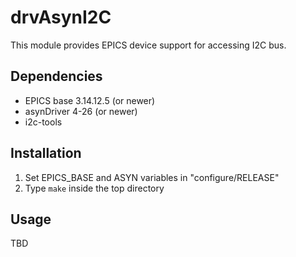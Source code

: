 drvAsynI2C
===============

This module provides EPICS device support for accessing I2C bus.

Dependencies
------------

   - EPICS base 3.14.12.5 (or newer)
   - asynDriver 4-26 (or newer)
   - i2c-tools

Installation
------------

 1.  Set EPICS_BASE and ASYN variables in "configure/RELEASE"
 2.  Type `make` inside the top directory

Usage
-----

TBD

